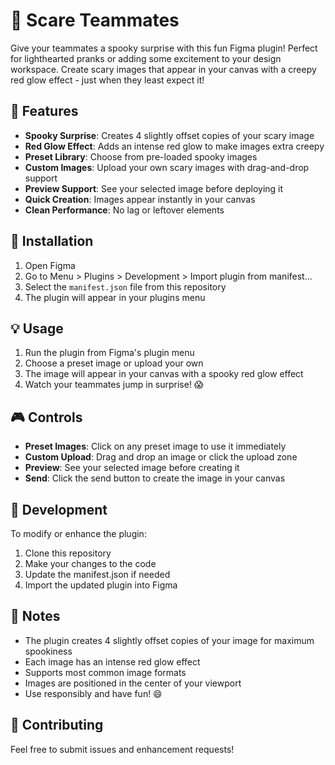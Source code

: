 # 👻 Scare Teammates

Give your teammates a spooky surprise with this fun Figma plugin! Perfect for lighthearted pranks or adding some excitement to your design workspace. Create scary images that appear in your canvas with a creepy red glow effect - just when they least expect it!

## 🎯 Features

- **Spooky Surprise**: Creates 4 slightly offset copies of your scary image
- **Red Glow Effect**: Adds an intense red glow to make images extra creepy
- **Preset Library**: Choose from pre-loaded spooky images
- **Custom Images**: Upload your own scary images with drag-and-drop support
- **Preview Support**: See your selected image before deploying it
- **Quick Creation**: Images appear instantly in your canvas
- **Clean Performance**: No lag or leftover elements

## 🚀 Installation

1. Open Figma
2. Go to Menu > Plugins > Development > Import plugin from manifest...
3. Select the `manifest.json` file from this repository
4. The plugin will appear in your plugins menu

## 💡 Usage

1. Run the plugin from Figma's plugin menu
2. Choose a preset image or upload your own
3. The image will appear in your canvas with a spooky red glow effect
4. Watch your teammates jump in surprise! 😱

## 🎮 Controls

- **Preset Images**: Click on any preset image to use it immediately
- **Custom Upload**: Drag and drop an image or click the upload zone
- **Preview**: See your selected image before creating it
- **Send**: Click the send button to create the image in your canvas

## 🔧 Development

To modify or enhance the plugin:

1. Clone this repository
2. Make your changes to the code
3. Update the manifest.json if needed
4. Import the updated plugin into Figma

## 📝 Notes

- The plugin creates 4 slightly offset copies of your image for maximum spookiness
- Each image has an intense red glow effect
- Supports most common image formats
- Images are positioned in the center of your viewport
- Use responsibly and have fun! 😄

## 🤝 Contributing

Feel free to submit issues and enhancement requests! 
